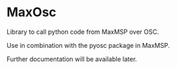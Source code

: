 # MaxOsc

Library to call python code from MaxMSP over OSC. 

Use in combination with the pyosc package in MaxMSP.

Further documentation will be available later. 